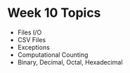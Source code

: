 # Week 10 Topics
* Files I/O
* CSV Files
* Exceptions
* Computational Counting
* Binary, Decimal, Octal, Hexadecimal